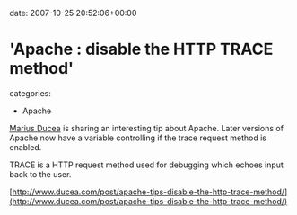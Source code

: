 


date: 2007-10-25 20:52:06+00:00


# 'Apache : disable the HTTP TRACE method'

categories:
- Apache


[Marius Ducea](http://www.ducea.com) is sharing an interesting tip about Apache.
Later versions of Apache now have a variable controlling if the trace request method is enabled.

TRACE is a HTTP request method used for debugging which echoes input back to the user.

[http://www.ducea.com/post/apache-tips-disable-the-http-trace-method/](http://www.ducea.com/post/apache-tips-disable-the-http-trace-method/)
